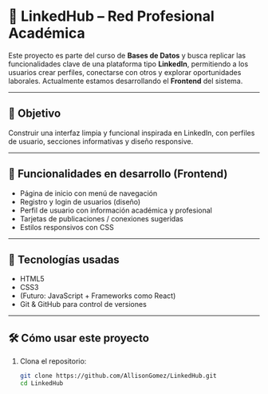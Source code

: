 # 💼 LinkedHub – Red Profesional Académica

Este proyecto es parte del curso de **Bases de Datos** y busca replicar las funcionalidades clave de una plataforma tipo **LinkedIn**, permitiendo a los usuarios crear perfiles, conectarse con otros y explorar oportunidades laborales. Actualmente estamos desarrollando el **Frontend** del sistema.

---

## 🎯 Objetivo

Construir una interfaz limpia y funcional inspirada en LinkedIn, con perfiles de usuario, secciones informativas y diseño responsive.

---

## 🚀 Funcionalidades en desarrollo (Frontend)

- Página de inicio con menú de navegación
- Registro y login de usuarios (diseño)
- Perfil de usuario con información académica y profesional
- Tarjetas de publicaciones / conexiones sugeridas
- Estilos responsivos con CSS

---

## 🧰 Tecnologías usadas

- HTML5
- CSS3
- (Futuro: JavaScript + Frameworks como React)
- Git & GitHub para control de versiones

---

## 🛠️ Cómo usar este proyecto

1. Clona el repositorio:

   ```bash
   git clone https://github.com/AllisonGomez/LinkedHub.git
   cd LinkedHub
